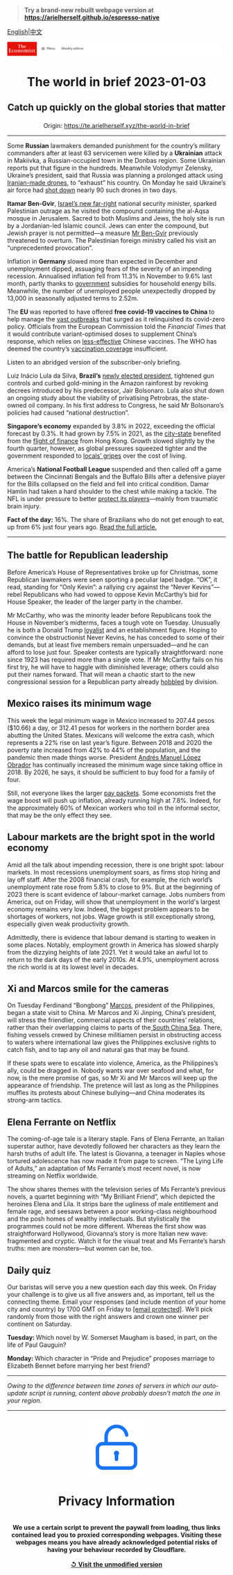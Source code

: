 > **Try a brand-new rebuilt webpage version at https://arielherself.github.io/espresso-native**

[English](https://github.com/arielherself/espresso/blob/main/README.md)|[中文](https://github-com.translate.goog/arielherself/espresso/blob/main/README.md?_x_tr_sl=en&_x_tr_tl=zh-CN&_x_tr_hl=zh-CN&_x_tr_pto=wapp)



![The Economist](menubar.png)

# <p align="center">The world in brief 2023-01-03</p>

## <p align="center">Catch up quickly on the global stories that matter</p>

<p align="center">Origin: <a href="https://te.arielherself.xyz/the-world-in-brief">https://te.arielherself.xyz/the-world-in-brief</a><hr>

Some <strong>Russian</strong> lawmakers demanded punishment for the country’s military commanders after at least 63 servicemen were killed by a <strong>Ukrainian</strong> attack in Makiivka, a Russian-occupied town in the Donbas region. Some Ukrainian reports put that figure in the hundreds. Meanwhile Volodymyr Zelensky, Ukraine’s president, said that Russia was planning a prolonged attack using [Iranian-made drones](https://te.arielherself.xyz/europe/2022/10/19/iranian-drones-pose-a-fiendish-military-problem-for-ukraine), to “exhaust” his country. On Monday he said Ukraine’s air force had [shot down](https://te.arielherself.xyz/europe/2022/11/06/western-air-defence-systems-help-ukraine-shoot-down-more-missiles) nearly 90 such drones in two days.

<strong>Itamar Ben-Gvir</strong>, [Israel’s new far-right](https://te.arielherself.xyz/middle-east-and-africa/2022/12/29/israels-new-government-is-the-most-right-wing-ever) national security minister, sparked Palestinian outrage as he visited the compound containing the al-Aqsa mosque in Jerusalem. Sacred to both Muslims and Jews, the holy site is run by a Jordanian-led Islamic council. Jews can enter the compound, but Jewish prayer is not permitted—a measure [Mr Ben-Gvir](https://te.arielherself.xyz/the-economist-explains/2022/11/03/who-is-itamar-ben-gvir-israels-kingmaker) previously threatened to overturn. The Palestinian foreign ministry called his visit an “unprecedented provocation”.

Inflation in <strong>Germany </strong>slowed more than expected in December and unemployment dipped, assuaging fears of the severity of an impending recession. Annualised inflation fell from 11.3% in November to 9.6% last month, partly thanks to [government](https://te.arielherself.xyz/europe/2022/12/07/germanys-ruling-coalition-marks-its-first-anniversary) subsidies for household energy bills. Meanwhile, the number of unemployed people unexpectedly dropped by 13,000 in seasonally adjusted terms to 2.52m.

The <strong>EU </strong>was reported to have offered <strong>free covid-19 vaccines to China </strong>to help manage the [vast outbreaks](https://te.arielherself.xyz/china/2022/12/28/covid-19-is-tearing-through-china) that surged as it relinquished its covid-zero policy. Officials from the European Commission told the <em>Financial Times</em> that it would contribute variant-optimised doses to supplement China’s response, which relies on [less-effective](https://te.arielherself.xyz/graphic-detail/2022/04/19/how-chinas-sinovac-compares-with-biontechs-mrna-vaccine) Chinese vaccines. The WHO has deemed the country’s [vaccination coverage](https://te.arielherself.xyz/china/2022/12/08/getting-chinas-old-people-vaccinated-has-been-slow-work) insufficient.

Listen to an abridged version of the subscriber-only briefing.

Luiz Inácio Lula da Silva, <strong>Brazil’s</strong> [newly elected president](https://te.arielherself.xyz/the-americas/2022/12/31/brazils-new-president-faces-a-fiscal-crunch-and-a-fickle-congress), tightened gun controls and curbed gold-mining in the Amazon rainforest by revoking decrees introduced by his predecessor, Jair Bolsonaro. Lula also shut down an ongoing study about the viability of privatising Petrobras, the state-owned oil company. In his first address to Congress, he said Mr Bolsonaro’s policies had caused “national destruction”.

<strong>Singapore’s economy</strong> expanded by 3.8% in 2022, exceeding the official forecast by 0.3%. It had grown by 7.5% in 2021, as the [city-state](https://te.arielherself.xyz/the-economist-reads/2022/07/11/what-to-read-to-understand-singapore) benefited from the [flight of finance](https://te.arielherself.xyz/financialcentres-pod) from Hong Kong. Growth slowed slightly by the fourth quarter, however, as global pressures squeezed tighter and the government responded to [locals’ gripes](https://te.arielherself.xyz/asia/2022/06/30/resentment-of-rich-foreigners-complicates-singapores-politics) over the cost of living.

America’s <strong>National Football League </strong>suspended and then called off a game between the Cincinnati Bengals and the Buffalo Bills after a defensive player for the Bills collapsed on the field and fell into critical condition. Damar Hamlin had taken a hard shoulder to the chest while making a tackle. The NFL is under pressure to better [protect its players](https://te.arielherself.xyz/international/2019/01/26/few-sports-are-doing-enough-to-protect-athletes-from-brain-damage)—mainly from traumatic brain injury.

<strong>Fact of the day:</strong> 16%. The share of Brazilians who do not get enough to eat, up from 6% just four years ago. [Read the full article.](https://te.arielherself.xyz/the-americas/2022/12/31/brazils-new-president-faces-a-fiscal-crunch-and-a-fickle-congress)

----------

## The battle for Republican leadership

Before America’s House of Representatives broke up for Christmas, some Republican lawmakers were seen sporting a peculiar lapel badge. “OK”, it read, standing for “Only Kevin”: a rallying cry against the “Never Kevins”—rebel Republicans who had vowed to oppose Kevin McCarthy’s bid for House Speaker, the leader of the larger party in the chamber. 

Mr McCarthy, who was the minority leader before Republicans took the House in November’s midterms, faces a tough vote on Tuesday. Unusually he is both a Donald Trump [loyalist](https://te.arielherself.xyz/united-states/2022/12/18/donald-trumps-popularity-with-republican-voters-is-sinking) and an establishment figure. Hoping to convince the obstructionist Never Kevins, he has conceded to some of their demands, but at least five members remain unpersuaded—and he can afford to lose just four. Speaker contests are typically straightforward: none since 1923 has required more than a single vote. If Mr McCarthy fails on his first try, he will have to haggle with diminished leverage; others could also put their names forward. That will mean a chaotic start to the new congressional session for a Republican party already [hobbled](https://te.arielherself.xyz/united-states/2022/11/13/the-democrats-keep-control-of-the-senate) by division. 

## Mexico raises its minimum wage

This week the legal minimum wage in Mexico increased to 207.44 pesos ($10.66) a day, or 312.41 pesos for workers in the northern border area abutting the United States. Mexicans will welcome the extra cash, which represents a 22% rise on last year’s figure. Between 2018 and 2020 the poverty rate increased from 42% to 44% of the population, and the pandemic then made things worse. President [Andrés Manuel López Obrador](https://te.arielherself.xyz/the-americas/2022/11/24/mexicos-president-wants-to-develop-the-poorer-south) has continually increased the minimum wage since taking office in 2018. By 2026, he says, it should be sufficient to buy food for a family of four. 

Still, not everyone likes the larger [pay packets](https://te.arielherself.xyz/the-americas/2022/03/19/why-mexicos-economy-underperforms). Some economists fret the wage boost will push up inflation, already running high at 7.8%. Indeed, for the approximately 60% of Mexican workers who toil in the informal sector, that may be the only effect they see.

## Labour markets are the bright spot in the world economy

Amid all the talk about impending recession, there is one bright spot: labour markets. In most recessions unemployment soars, as firms stop hiring and lay off staff. After the 2008 financial crash, for example, the rich world’s unemployment rate rose from 5.8% to close to 9%. But at the beginning of 2023 there is scant evidence of labour-market carnage. Jobs numbers from America, out on Friday, will show that unemployment in the world&#x27;s largest economy remains very low. Indeed, the biggest problem appears to be shortages of workers, not jobs. Wage growth is still exceptionally strong, especially given weak productivity growth. 

Admittedly, there is evidence that labour demand is starting to weaken in some places. Notably, employment growth in America has slowed sharply from the dizzying heights of late 2021. Yet it would take an awful lot to return to the dark days of the early 2010s. At 4.9%, unemployment across the rich world is at its lowest level in decades. 

## Xi and Marcos smile for the cameras

On Tuesday Ferdinand “Bongbong” [Marcos](https://te.arielherself.xyz/asia/2022/08/04/is-bongbong-marcoss-early-pragmatism-a-paradox-or-an-illusion), president of the Philippines, began a state visit to China. Mr Marcos and Xi Jinping, China’s president, will stress the friendlier, commercial aspects of their countries’ relations, rather than their overlapping claims to parts of the[ South China Sea](https://te.arielherself.xyz/asia/2022/01/15/china-does-not-have-it-all-its-way-in-the-south-china-sea). There, fishing vessels crewed by Chinese militiamen persist in obstructing access to waters where international law gives the Philippines exclusive rights to catch fish, and to tap any oil and natural gas that may be found. 

If these spats were to escalate into violence, America, as the Philippines’s ally, could be dragged in. Nobody wants war over seafood and what, for now, is the mere promise of gas, so Mr Xi and Mr Marcos will keep up the appearance of friendship. The pretence will last as long as the Philippines muffles its protests about Chinese bullying—and China moderates its strong-arm tactics. 

## Elena Ferrante on Netflix

The coming-of-age tale is a literary staple. Fans of Elena Ferrante, an Italian superstar author, have devotedly followed her characters as they learn the harsh truths of adult life. The latest is Giovanna, a teenager in Naples whose tortured adolescence has now made it from page to screen. “The Lying Life of Adults,” an adaptation of Ms Ferrante’s most recent novel, is now streaming on Netflix worldwide.

The show shares themes with the television series of Ms Ferrante’s previous novels, a quartet beginning with “My Brilliant Friend”, which depicted the heroines Elena and Lila. It strips bare the ugliness of male entitlement and female rage, and seesaws between a poor working-class neighbourhood and the posh homes of wealthy intellectuals. But stylistically the programmes could not be more different. Whereas the first show was straightforward Hollywood, Giovanna’s story is more Italian new wave: fragmented and cryptic. Watch it for the visual treat and Ms Ferrante’s harsh truths: men are monsters—but women can be, too.

## Daily quiz

Our baristas will serve you a new question each day this week. On Friday your challenge is to give us all five answers and, as important, tell us the connecting theme. Email your responses (and include mention of your home city and country) by 1700 GMT on Friday to [<span class="__cf_email__" data-cfemail="ebba9e8291ae989b998e989884ab8e888485848682989fc5888486">[email&#160;protected]</span>](https://mail.google.com/mail/?view=cm&amp;fs=1&amp;tf=1&amp;to=QuizEspresso@te.arielherself.xyz). We’ll pick randomly from those with the right answers and crown one winner per continent on Saturday.

<strong>Tuesday: </strong>Which novel by W. Somerset Maugham is based, in part, on the life of Paul Gauguin?

<strong>Monday: </strong>Which character in “Pride and Prejudice” proposes marriage to Elizabeth Bennet before marrying her best friend?

----------

*Owing to the difference between time zones of servers in which our auto-update script is running, content above probably doesn't match the one in your region.*

|<br><div align="center"><img src="unlock.png" /><h1>Privacy Information</h1></div></br>We use a certain script to prevent the paywall from loading, thus links contained lead you to proxied corresponding webpages. Visiting these webpages means you have already acknowledged potential risks of having your behaviour recorded by Cloudflare.<br><br>[&#x21BA; Visit the unmodified version](README.raw.md)<br><br>|
|-----|
